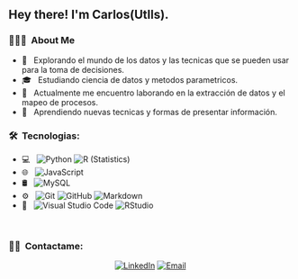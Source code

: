 <h2> Hey there! I'm Carlos(Utlls).</h2>

<h3> 👨🏻‍💻 &nbsp;About Me </h3>

- 🤔 &nbsp; Explorando el mundo de los datos y las tecnicas que se pueden usar para la toma de decisiones.
- 🎓 &nbsp; Estudiando ciencia de datos y metodos parametricos.
- 💼 &nbsp; Actualmente me encuentro laborando en la extracción de datos y el mapeo de procesos.
- 🌱 &nbsp; Aprendiendo nuevas tecnicas y formas de presentar información.

<h3> 🛠 &nbsp;Tecnologias:</h3>

- 💻 &nbsp;
  ![Python](https://img.shields.io/badge/-Python-333333?style=flat&logo=python)
  ![R (Statistics)](https://img.shields.io/badge/-R-333333?style=flat&logo=R&logoColor=276DC3)
- 🌐 &nbsp;
  ![JavaScript](https://img.shields.io/badge/-JavaScript-333333?style=flat&logo=javascript)
- 🛢 &nbsp;
  ![MySQL](https://img.shields.io/badge/-MySQL-333333?style=flat&logo=mysql)
- ⚙️ &nbsp;
  ![Git](https://img.shields.io/badge/-Git-333333?style=flat&logo=git)
  ![GitHub](https://img.shields.io/badge/-GitHub-333333?style=flat&logo=github)
  ![Markdown](https://img.shields.io/badge/-Markdown-333333?style=flat&logo=markdown)
- 🔧 &nbsp;
  ![Visual Studio Code](https://img.shields.io/badge/-Visual%20Studio%20Code-333333?style=flat&logo=visual-studio-code&logoColor=007ACC)
  ![RStudio](https://img.shields.io/badge/-RStudio-333333?style=flat&logo=rstudio)

<br/>

<h3> 🤝🏻 &nbsp;Contactame: </h3>

<p align="center">
<a href="[[https://www.linkedin.com/in/carlos-eduardo-utrillas-bernal/)]](https://www.linkedin.com/in/carlos-eduardo-utrillas-bernal/)"><img alt="LinkedIn" src="https://www.linkedin.com/in/carlos-eduardo-utrillas-bernal/"></a>
<a href="mailto:utrillasbernalcarlos@gmail.com"><img alt="Email" src="https://img.shields.io/badge/Email-utrillasbernal@gmail.com-blue?style=flat-square&logo=gmail"></a>
</p>

